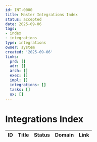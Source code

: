```yaml
---
id: INT-0000
title: Master Integrations Index
status: accepted
date: 2025-09-06
tags:
- index
- integrations
type: integrations
owner: system
created: '2025-09-06'
links:
  prd: []
  adr: []
  arch: []
  exec: []
  impl: []
  integrations: []
  tasks: []
  ux: []
---
```


# Integrations Index

| ID | Title | Status | Domain | Link |
|---|---|---|---|---|
